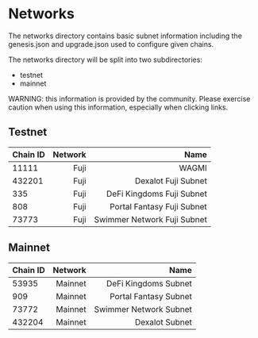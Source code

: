 # Networks

The networks directory contains basic subnet information including the genesis.json and upgrade.json used to configure given chains.

The networks directory will be split into two subdirectories:

- testnet
- mainnet

WARNING: this information is provided by the community. Please exercise caution when using this information, especially when clicking links.

## Testnet

| Chain ID | Network |                      Name |
| :------- | ------: | ------------------------: |
| 11111    |    Fuji |                     WAGMI |
| 432201   |    Fuji |       Dexalot Fuji Subnet |
| 335      |    Fuji | DeFi Kingdoms Fuji Subnet |
| 808      |    Fuji | Portal Fantasy Fuji Subnet |
| 73773    |    Fuji | Swimmer Network Fuji Subnet |

## Mainnet

| Chain ID | Network |                 Name |
| :------- | ------: | -------------------: |
| 53935    | Mainnet | DeFi Kingdoms Subnet |
| 909      | Mainnet | Portal Fantasy Subnet |
| 73772    | Mainnet | Swimmer Network Subnet |
| 432204   | Mainnet | Dexalot Subnet |
